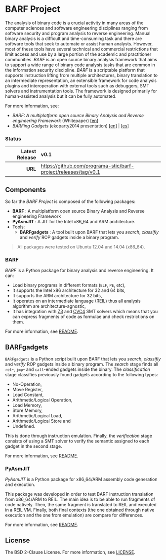 # BARF Project

The analysis of binary code is a crucial activity in many areas of the
computer sciences and software engineering disciplines ranging from software
security and program analysis to reverse engineering. Manual binary analysis
is a difficult and time-consuming task and there are software tools that seek
to automate or assist human analysts. However, most of these tools have
several technical and commercial restrictions that limit access and use by a
large portion of the academic and practitioner communities. *BARF* is an open
source binary analysis framework that aims to support a wide range of binary
code analysis tasks that are common in the information security discipline.
*BARF* is a scriptable platform that supports instruction lifting from
multiple architectures, binary translation to an intermediate representation,
an extensible framework for code analysis plugins and interoperation with
external tools such as debuggers, SMT solvers and instrumentation tools. The
framework is designed primarily for human-assisted analysis but it can be
fully automated.

For more information, see:

* *BARF: A multiplatform open source Binary Analysis and Reverse engineering Framework* (Whitepaper) [[en](./documentation/papers/barf.pdf)]
* *BARFing Gadgets* (ekoparty2014 presentation) [[en](./documentation/presentations/barfing-gadgets.ekoparty2014.en.pdf)] | [[es](./documentation/presentations/barfing-gadgets.ekoparty2014.es.pdf)]

### Status

| **Latest Release** | v0.1                                                            |
|-------------------:|:----------------------------------------------------------------|
|            **URL** | https://github.com/programa-stic/barf-project/releases/tag/v0.1 |

## Components

So far the *BARF Project* is composed of the following packages:

* **BARF** : A multiplatform open source Binary Analysis and Reverse engineering Framework
* **PyAsmJIT** : A JIT for the Intel x86_64 and ARM architecture.
* Tools:
    * **BARFgadgets** : A tool built upon BARF that lets you *search*, *classifiy* and *verify* ROP gadgets inside a binary program.

> All packages were tested on Ubuntu 12.04 and 14.04 (x86_64).

### BARF

*BARF* is a Python package for binary analysis and reverse engineering. It can:

* Load binary programs in different formats (``ELF``, ``PE``, etc),
* It supports the Intel x86 architecture for 32 and 64 bits,
* It supports the ARM architecture for 32 bits,
* It operates on an intermediate language ([REIL]) thus all analysis algorithm are architecture-agnostic,
* It has integration with [Z3] and [CVC4] SMT solvers which means that you can express fragments of code as formulae and check restrictions on them.

For more information, see [README](./barf/README.md).

## BARFgadgets

``BARFgadgets`` is a Python script built upon BARF that lets you *search*,
*classifiy* and *verify* ROP gadgets inside a binary program. The *search*
stage finds all ``ret``-, ``jmp``- and ``call``-ended gadgets inside the
binary. The *classification* stage classifies previously found gadgets
according to the following types:

* No-Operation,
* Move Register,
* Load Constant,
* Arithmetic/Logical Operation,
* Load Memory,
* Store Memory,
* Arithmetic/Logical Load,
* Arithmetic/Logical Store and
* Undefined.

This is done through instruction emulation. Finally, the
*verification* stage consists of using a SMT solver to verify the semantic
assigned to each gadget in the second stage.

For more information, see [README](./barf/tools/gadgets/README.md).

### PyAsmJIT

*PyAsmJIT* is a Python package for x86_64/ARM assembly code generation and
execution.

This package was developed in order to test BARF instruction translation from
x86_64/ARM to REIL. The main idea is to be able to run fragments of code
natively. Then, the same fragment is translated to REIL and executed in a REIL
VM. Finally, both final contexts (the one obtained through native execution
and the one from emulation) are compare for differences.

For more information, see [README](./pyasmjit/README.md).

## License

The BSD 2-Clause License. For more information, see [LICENSE](./LICENSE).

[Z3]: http://z3.codeplex.com
[CVC4]: http://cvc4.cs.nyu.edu/web/
[REIL]: http://www.usenix.org/legacy/event/woot10/tech/full_papers/Dullien.pdf
